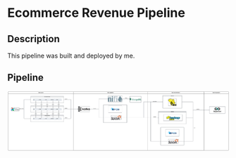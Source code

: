 # Ecommerce Revenue Pipeline

## Description
This pipeline was built and deployed by me.

## Pipeline
![Image Alt Text](images/ecommerce-data-pipeline.png)

